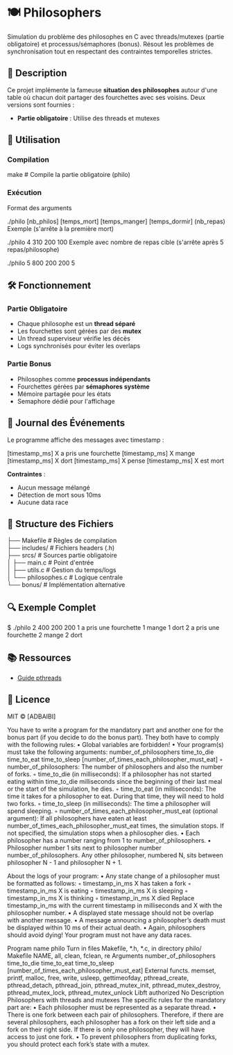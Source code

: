 # 🍽️ Philosophers

Simulation du problème des philosophes en C avec threads/mutexes (partie obligatoire) et processus/sémaphores (bonus). Résout les problèmes de synchronisation tout en respectant des contraintes temporelles strictes.

## 📝 Description

Ce projet implémente la fameuse **situation des philosophes** autour d'une table où chacun doit partager des fourchettes avec ses voisins. Deux versions sont fournies :

- **Partie obligatoire** : Utilise des threads et mutexes

## 🚀 Utilisation

### Compilation

make # Compile la partie obligatoire (philo)




### Exécution


Format des arguments

./philo [nb_philos] [temps_mort] [temps_manger] [temps_dormir] (nb_repas)
Exemple (s'arrête à la première mort)

./philo 4 310 200 100
Exemple avec nombre de repas cible (s'arrête après 5 repas/philosophe)

./philo 5 800 200 200 5


## 🛠️ Fonctionnement

### Partie Obligatoire
- Chaque philosophe est un **thread séparé**
- Les fourchettes sont gérées par des **mutex**
- Un thread superviseur vérifie les décès
- Logs synchronisés pour éviter les overlaps

### Partie Bonus
- Philosophes comme **processus indépendants**
- Fourchettes gérées par **sémaphores système**
- Mémoire partagée pour les états
- Semaphore dédié pour l'affichage

## 📜 Journal des Événements

Le programme affiche des messages avec timestamp :

[timestamp_ms] X a pris une fourchette
[timestamp_ms] X mange
[timestamp_ms] X dort
[timestamp_ms] X pense
[timestamp_ms] X est mort



**Contraintes** :
- Aucun message mélangé
- Détection de mort sous 10ms
- Aucune data race

## 📂 Structure des Fichiers

├── Makefile            # Règles de compilation  
├── includes/           # Fichiers headers (.h)  
├── srcs/               # Sources partie obligatoire  
│   ├── main.c          # Point d'entrée  
│   ├── utils.c         # Gestion du temps/logs  
│   └── philosophes.c   # Logique centrale  
└── bonus/              # Implémentation alternative


## 🔍 Exemple Complet

$ ./philo 2 400 200 200 1 a pris une fourchette 1 mange 1 dort 2 a pris une fourchette 2 mange 2 dort


## 📚 Ressources
- [Guide pthreads](https://tronche.com/gui/x/threads/)

## 📜 Licence
MIT © [ADBAIBI]









You have to write a program for the mandatory part and another one for the bonus part
(if you decide to do the bonus part). They both have to comply with the following rules:
• Global variables are forbidden!
• Your program(s) must take the following arguments:
number_of_philosophers time_to_die time_to_eat time_to_sleep
[number_of_times_each_philosopher_must_eat]
◦ number_of_philosophers: The number of philosophers and also the number
of forks.
◦ time_to_die (in milliseconds): If a philosopher has not started eating within
time_to_die milliseconds since the beginning of their last meal or the start
of the simulation, he dies.
◦ time_to_eat (in milliseconds): The time it takes for a philosopher to eat.
During that time, they will need to hold two forks.
◦ time_to_sleep (in milliseconds): The time a philosopher will spend sleeping.
◦ number_of_times_each_philosopher_must_eat (optional argument): If all
philosophers have eaten at least number_of_times_each_philosopher_must_eat
times, the simulation stops. If not specified, the simulation stops when a
philosopher dies.
• Each philosopher has a number ranging from 1 to number_of_philosophers.
• Philosopher number 1 sits next to philosopher number number_of_philosophers.
Any other philosopher, numbered N, sits between philosopher N - 1 and philosopher
N + 1.

About the logs of your program:
• Any state change of a philosopher must be formatted as follows:
◦ timestamp_in_ms X has taken a fork
◦ timestamp_in_ms X is eating
◦ timestamp_in_ms X is sleeping
◦ timestamp_in_ms X is thinking
◦ timestamp_in_ms X died
Replace timestamp_in_ms with the current timestamp in milliseconds
and X with the philosopher number.
• A displayed state message should not be overlap with another message.
• A message announcing a philosopher’s death must be displayed within 10 ms of
their actual death.
• Again, philosophers should avoid dying!
Your program must not have any data races.


Program name philo
Turn in files Makefile, *.h, *.c, in directory philo/
Makefile NAME, all, clean, fclean, re
Arguments number_of_philosophers time_to_die time_to_eat
time_to_sleep
[number_of_times_each_philosopher_must_eat]
External functs. memset, printf, malloc, free, write,
usleep, gettimeofday, pthread_create,
pthread_detach, pthread_join, pthread_mutex_init,
pthread_mutex_destroy, pthread_mutex_lock,
pthread_mutex_unlock
Libft authorized No
Description Philosophers with threads and mutexes
The specific rules for the mandatory part are:
• Each philosopher must be represented as a separate thread.
• There is one fork between each pair of philosophers. Therefore, if there are several
philosophers, each philosopher has a fork on their left side and a fork on their right
side. If there is only one philosopher, they will have access to just one fork.
• To prevent philosophers from duplicating forks, you should protect each fork’s state
with a mutex.
